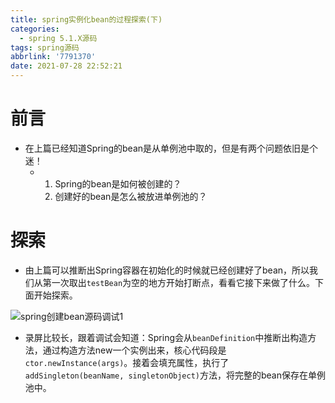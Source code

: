 ```yaml
---
title: spring实例化bean的过程探索(下)
categories:
  - spring 5.1.X源码
tags: spring源码
abbrlink: '7791370'
date: 2021-07-28 22:52:21
---
```


# 前言

* 在上篇已经知道Spring的bean是从单例池中取的，但是有两个问题依旧是个迷！
  * 1. Spring的bean是如何被创建的？
    2. 创建好的bean是怎么被放进单例池的？



# 探索

* 由上篇可以推断出Spring容器在初始化的时候就已经创建好了bean，所以我们从第一次取出`testBean`为空的地方开始打断点，看看它接下来做了什么。下面开始探索。

![spring创建bean源码调试1](https://www.caijy.top//spring%E5%88%9B%E5%BB%BAbean%E6%BA%90%E7%A0%81%E8%B0%83%E8%AF%952-1.gif)

* 录屏比较长，跟着调试会知道：Spring会从`beanDefinition`中推断出构造方法，通过构造方法new一个实例出来，核心代码段是`ctor.newInstance(args)`。接着会填充属性，执行了`addSingleton(beanName, singletonObject)`方法，将完整的bean保存在单例池中。